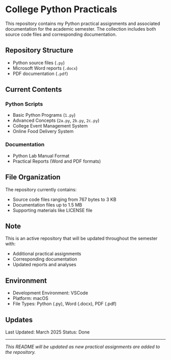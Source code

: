 # College Python Practicals

This repository contains my Python practical assignments and associated documentation for the academic semester. The collection includes both source code files and corresponding documentation.

## Repository Structure

- Python source files (`.py`)
- Microsoft Word reports (`.docx`)
- PDF documentation (`.pdf`)

## Current Contents

### Python Scripts
- Basic Python Programs (`1.py`)
- Advanced Concepts (`2a.py`, `2b.py`, `2c.py`)
- College Event Management System
- Online Food Delivery System

### Documentation
- Python Lab Manual Format
- Practical Reports (Word and PDF formats)

## File Organization

The repository currently contains:
- Source code files ranging from 767 bytes to 3 KB
- Documentation files up to 1.5 MB
- Supporting materials like LICENSE file

## Note

This is an active repository that will be updated throughout the semester with:
- Additional practical assignments
- Corresponding documentation
- Updated reports and analyses

## Environment

- Development Environment: VSCode
- Platform: macOS
- File Types: Python (.py), Word (.docx), PDF (.pdf)

## Updates

Last Updated: March 2025
Status: Done

---
*This README will be updated as new practical assignments are added to the repository.*
